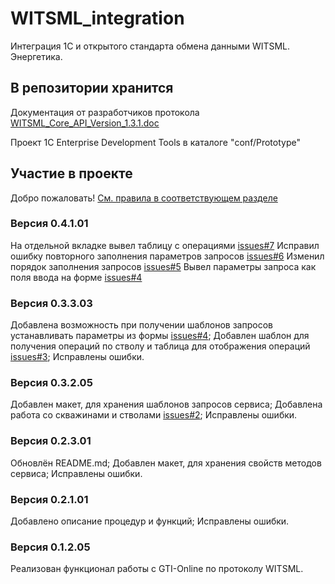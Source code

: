 # WITSML_integration

Интеграция 1С и открытого стандарта обмена данными WITSML. Энергетика.

## В репозитории хранится

Документация от разработчиков протокола [WITSML_Core_API_Version_1.3.1.doc](doc/WITSML_Core_API_Version_1.3.1.doc)

Проект 1С Enterprise Development Tools в каталоге "conf/Prototype"

## Участие в проекте

Добро пожаловать! [См. правила в соответствующем разделе](CONTRIBUTING.md)

### Версия 0.4.1.01

На отдельной вкладке вывел таблицу с операциями [issues#7](https://github.com/johnnyshut/witsml_integration/issues/7)
Исправил ошибку повторного заполнения параметров запросов [issues#6](https://github.com/johnnyshut/witsml_integration/issues/6)
Изменил порядок заполнения запросов [issues#5](https://github.com/johnnyshut/witsml_integration/issues/5)
Вывел параметры запроса как поля ввода на форме [issues#4](https://github.com/johnnyshut/witsml_integration/issues/4)

### Версия 0.3.3.03

Добавлена возможность при получении шаблонов запросов устанавливать параметры из формы [issues#4](https://github.com/johnnyshut/witsml_integration/issues/4);
Добавлен шаблон для получения операций по стволу и таблица для отображения операций [issues#3](https://github.com/johnnyshut/witsml_integration/issues/3);
Исправлены ошибки.

### Версия 0.3.2.05

Добавлен макет, для хранения шаблонов запросов сервиса;
Добавлена работа со скважинами и стволами [issues#2](https://github.com/johnnyshut/witsml_integration/issues/2);
Исправлены ошибки.

### Версия 0.2.3.01

Обновлён README.md;
Добавлен макет, для хранения свойств методов сервиса;
Исправлены ошибки.

### Версия 0.2.1.01

Добавлено описание процедур и функций;
Исправлены ошибки.

### Версия 0.1.2.05

Реализован функционал работы с GTI-Online по протоколу WITSML.
